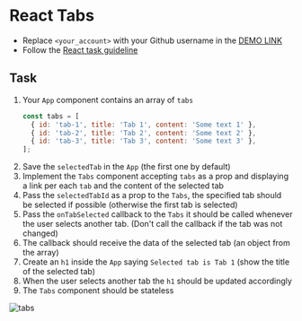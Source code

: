 # React Tabs
- Replace `<your_account>` with your Github username in the [DEMO LINK](https://Inna-Golovina.github.io/react_tabs/)
- Follow the [React task guideline](https://github.com/mate-academy/react_task-guideline#react-tasks-guideline)

## Task
1. Your `App` component contains an array of `tabs`
    ```javascript
    const tabs = [
      { id: 'tab-1', title: 'Tab 1', content: 'Some text 1' },
      { id: 'tab-2', title: 'Tab 2', content: 'Some text 2' },
      { id: 'tab-3', title: 'Tab 3', content: 'Some text 3' },
    ];
    ```
1. Save the `selectedTab` in the `App` (the first one by default)
1. Implement the `Tabs` component accepting `tabs` as a prop 
   and displaying a link per each `tab` and the content of the selected tab
1. Pass the `selectedTabId` as a prop to the `Tabs`, the specified tab should be selected if possible
  (otherwise the first tab is selected)
1. Pass the `onTabSelected` callback to the `Tabs`
   it should be called whenever the user selects another tab.
   (Don't call the callback if the tab was not changed)
1. The callback should receive the data of the selected tab (an object from the array)
1. Create an `h1` inside the `App` saying `Selected tab is Tab 1` (show the title of the selected tab)
1. When the user selects another tab the `h1` should be updated accordingly
1. The `Tabs` component should be stateless

![tabs](./description/tabs.gif)
